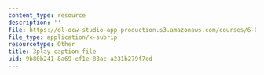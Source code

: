 ```yaml
---
content_type: resource
description: ''
file: https://ol-ocw-studio-app-production.s3.amazonaws.com/courses/6-046j-design-and-analysis-of-algorithms-spring-2015/9b80b2418a69cf1e88aca231b279f7cd_-QcPo_DWJk4.srt
file_type: application/x-subrip
resourcetype: Other
title: 3play caption file
uid: 9b80b241-8a69-cf1e-88ac-a231b279f7cd
---
```

